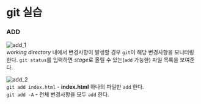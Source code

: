 # git 실습

### ADD

![add_1](https://s30.postimg.org/6nvybpcy9/add_1.png)   
*working directory* 내에서 변경사항이 발생할 경우 `git`이 해당 변경사항을 모니터링한다. `git status`를 입력하면 *stage*로 올릴 수 있는(`add` 가능한) 파일 목록을 보여준다.   

![add_2](https://s30.postimg.org/ayam7ai1d/add_2.png)   
`git add index.html` - **index.html** 하나의 파일만 `add` 한다.   
`git add -A` - 전체 변경사항을 모두 `add` 한다.
